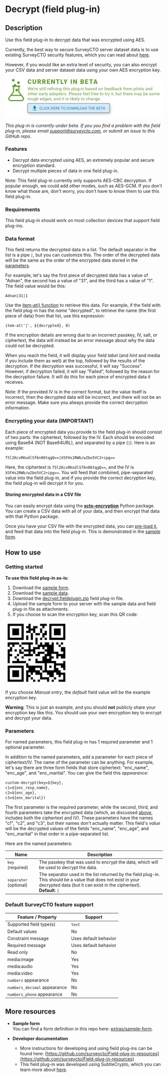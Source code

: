 # Decrypt (field plug-in)

## Description

Use this field plug-in to decrypt data that was encrypted using AES.

Currently, the best way to secure SurveyCTO server dataset data is to use existing SurveyCTO security features, which you can read about [here](/extras/best_encryption.md]).

However, if you would like an extra level of security, you can also encrypt your CSV data and server dataset data using your own AES encryption key.

[![](extras/readme-images/beta-release-download.jpg)](https://github.com/scto-sandbox/decrypt/raw/main/decrypt.fieldplugin.zip)

*This plug-in is currently under beta. If you you find a problem with the field plug-in, please email support@surveycto.com, or submit an issue to this GitHub repo.*

### Features

* Decrypt data encrypted using AES, an extremely popular and secure encryption standard.
* Decrypt multiple pieces of data in one field plug-in.

Note: This field plug-in currently only supports AES-CBC decryption. If popular enough, we could add other modes, such as AES-GCM. If you don't know what those are, don't worry, you don't have to know them to use this field plug-in.

### Requirements

This field plug-in should work on most collection devices that support field plug-ins.

### Data format

This field returns the decrypted data in a list. The default separator in the list is a pipe `|`, but you can customize this. The order of the decrypted data will be the same as the order of the encrypted data stored in the [parameters](#parameters).

For example, let's say the first piece of decrypted data has a value of "Adnan", the second has a value of "31", and the third has a value of "1". The field value would be this:

```
Adnan|31|1
```

Use the [item-at() function](https://docs.surveycto.com/02-designing-forms/01-core-concepts/09.expressions.html#Help_Forms_item-at) to retrieve this data. For example, if the field with the field plug-in has the *name* "decrypted", to retrieve the name (the first piece of data) from that list, use this expression:

```
item-at('|', ${decrypted}, 0)
```

If the encryption details are wrong due to an incorrect passkey, IV, salt, or ciphertext, the data will instead be an error message about why the data could not be decrypted.

When you reach the field, it will display your field *label* (and *hint* and media if you include them as well) at the top, followed by the results of the decryption. If the decryption was successful, it will say "Success". However, if decryption failed, it will say "Failed", followed by the reason for the decryption failure. It will do this for each piece of encrypted data it receives.

Note: If the provided IV is in the correct format, but the value itself is incorrect, then the decrypted data will be incorrect, and there will not be an error message. Make sure you always provide the correct decryption information.

### Encrypting your data (IMPORTANT)

Each piece of encrypted data you provide to the field plug-in should consist of two parts: the ciphertext, followed by the IV. Each should be encoded using Base64 (NOT Base64URL), and separated by a pipe (`|`). Here is an example:

```
f5l2KcvRKodlSf6n06tqgQ==|XSFHs2RWb/w2bo5VC2+ipg==
```

Here, the ciphertext is `f5l2KcvRKodlSf6n06tqgQ==`, and the IV is `XSFHs2RWb/w2bo5VC2+ipg==`. You will feed that combined, pipe-separated value into the field plug-in, and if you provide the correct decryption key, the field plug-in will decrypt it for you.

#### Storing encrypted data in a CSV file

You can easily encrypt data using the [**scto-encryption**](https://github.com/surveycti/scto-encryption) Python package. You can create a CSV data with all of your data, and then encrypt that data with that Python package.

Once you have your CSV file with the encrypted data, you can [pre-load it](https://docs.surveycto.com/02-designing-forms/03-advanced-topics/03.preloading.html), and feed that data into the field plug-in. This is demonstrated in the [sample form](#getting-started). 

## How to use

### Getting started

**To use this field plug-in as-is:**

1. Download the [sample form](https://github.com/scto-sandbox/decrypt/raw/main/extras/sample-form/Decryption%20field%20plug-in%20sample%20form.xlsx).
1. Download the [sample data](https://github.com/scto-sandbox/decrypt/raw/main/extras/sample-form/encrypted_data.xlsx).
1. Download the [decrypt.fieldplugin.zip](https://github.com/scto-sandbox/decrypt/raw/main/decrypt.fieldplugin.zip) field plug-in file.
1. Upload the sample form to your server with the sample data and field plug-in file as attachments.
1. If you choose to scan the encryption key, scan this QR code:

![](extras/readme-images/aes_key.png)

If you choose *Manual entry*, the *default* field value will be the example encryption key.

**Warning**: This is just an example, and you should **not** publicly share your encryption key like this. You should use your own encryption key to encrypt and decrypt your data.

### Parameters

For named parameters, this field plug-in has 1 required parameter and 1 optional parameter.

In addition to the named parameters, add a parameter for each piece of ciphertext/IV. The name of the parameter can be anything. For example, let's say there are three form fields that store ciphertext: "enc_name", "enc_age", and "enc_marital". You can give the field this *appearance*:

```
custom-decrypt(key=${key},
c1=${enc_resp_name},
c2=${enc_age},
c3=${enc_marital})
```

The first parameter is the required parameter, while the second, third, and fourth parameters take the encrypted data (which, as discussed [above](#encrypting-your-data-important), includes both the ciphertext and IV). These parameters have the names "c1", "c2", and "c3", but their names don't actually matter. This field's *value* will be the decrypted values of the fields "enc_name", "enc_age", and "enc_marital" in that order in a pipe-separated list.

Here are the named parameters:

|Name|Description|
|---|---|
|`key` (required)| The passkey that was used to encrypt the data, which will be used to decrypt the data. |
|`separator` (optional) | The separator used in the list returned by the field plug-in. This should be a value that does not exist in your decrypted data (but it can exist in the ciphertext).<br>**Default**: `\|` |

### Default SurveyCTO feature support

| Feature / Property | Support |
| --- | --- |
| Supported field type(s) | `text`|
| Default values | No |
| Constraint message | Uses default behavior |
| Required message | Uses default behavior |
| Read only | No |
| media:image | Yes |
| media:audio | Yes |
| media:video | Yes |
| `numbers` appearance | No |
| `numbers_decimal` appearance | No |
| `numbers_phone` appearance | No |

## More resources

* **Sample form**  
You can find a form definition in this repo here: [extras/sample-form](extras/sample-form).

* **Developer documentation**  
   * More instructions for developing and using field plug-ins can be found here: [https://github.com/surveycto/Field-plug-in-resources](https://github.com/surveycto/Field-plug-in-resources)
   * This field plug-in was developed using SubtleCrypto, which you can learn more about [here](https://developer.mozilla.org/en-US/docs/Web/API/SubtleCrypto).